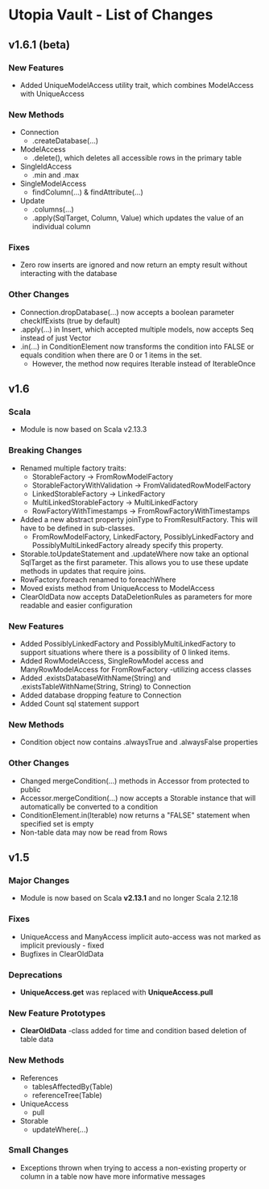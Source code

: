 # Utopia Vault - List of Changes

## v1.6.1 (beta)
### New Features
- Added UniqueModelAccess utility trait, which combines ModelAccess with UniqueAccess
### New Methods
- Connection
  - .createDatabase(...)
- ModelAccess
  - .delete(), which deletes all accessible rows in the primary table
- SingleIdAccess
  - .min and .max
- SingleModelAccess
  - findColumn(...) & findAttribute(...)
- Update
  - .columns(...)
  - .apply(SqlTarget, Column, Value) which updates the value of an individual column
### Fixes
- Zero row inserts are ignored and now return an empty result without interacting with the database
### Other Changes
- Connection.dropDatabase(...) now accepts a boolean parameter checkIfExists (true by default)
- .apply(...) in Insert, which accepted multiple models, now accepts Seq instead of just Vector
- .in(...) in ConditionElement now transforms the condition into FALSE or equals condition when 
  there are 0 or 1 items in the set.
  - However, the method now requires Iterable instead of IterableOnce

## v1.6
### Scala
- Module is now based on Scala v2.13.3
### Breaking Changes
- Renamed multiple factory traits:
    - StorableFactory -> FromRowModelFactory
    - StorableFactoryWithValidation -> FromValidatedRowModelFactory
    - LinkedStorableFactory -> LinkedFactory
    - MultiLinkedStorableFactory -> MultiLinkedFactory
    - RowFactoryWithTimestamps -> FromRowFactoryWithTimestamps
- Added a new abstract property joinType to FromResultFactory. This will have to be defined in sub-classes.
    - FromRowModelFactory, LinkedFactory, PossiblyLinkedFactory and PossiblyMultiLinkedFactory 
    already specify this property. 
- Storable.toUpdateStatement and .updateWhere now take an optional SqlTarget as the first parameter. 
This allows you to use these update methods in updates that require joins.
- RowFactory.foreach renamed to foreachWhere
- Moved exists method from UniqueAccess to ModelAccess
- ClearOldData now accepts DataDeletionRules as parameters for more readable and easier configuration
### New Features
- Added PossiblyLinkedFactory and PossiblyMultiLinkedFactory to support situations where there is a 
possibility of 0 linked items.
- Added RowModelAccess, SingleRowModel access and ManyRowModelAccess for FromRowFactory -utilizing 
access classes
- Added .existsDatabaseWithName(String) and .existsTableWithName(String, String) to Connection
- Added database dropping feature to Connection
- Added Count sql statement support
### New Methods
- Condition object now contains .alwaysTrue and .alwaysFalse properties
### Other Changes
- Changed mergeCondition(...) methods in Accessor from protected to public
- Accessor.mergeCondition(...) now accepts a Storable instance that will automatically be converted to a condition
- ConditionElement.in(Iterable) now returns a "FALSE" statement when specified set is empty
- Non-table data may now be read from Rows

## v1.5
### Major Changes
- Module is now based on Scala **v2.13.1** and no longer Scala 2.12.18
### Fixes
- UniqueAccess and ManyAccess implicit auto-access was not marked as implicit previously - fixed
- Bugfixes in ClearOldData
### Deprecations
- **UniqueAccess.get** was replaced with **UniqueAccess.pull**
### New Feature Prototypes
- **ClearOldData** -class added for time and condition based deletion of table data 
### New Methods
- References
    - tablesAffectedBy(Table)
    - referenceTree(Table)
- UniqueAccess
    - pull
- Storable
    - updateWhere(...)
### Small Changes
- Exceptions thrown when trying to access a non-existing property or column in a table now have more informative 
messages
